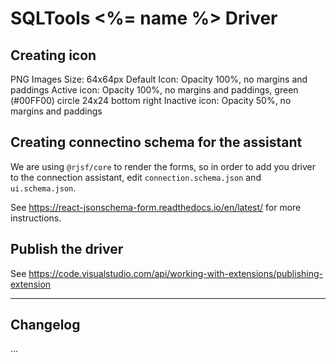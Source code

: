 # SQLTools <%= name %> Driver

## Creating icon

PNG Images
Size: 64x64px
Default Icon: Opacity 100%, no margins and paddings
Active icon: Opacity 100%, no margins and paddings, green (#00FF00) circle 24x24 bottom right
Inactive icon: Opacity 50%, no margins and paddings

## Creating connectino schema for the assistant

We are using `@rjsf/core` to render the forms, so in order to add you driver to the connection assistant,
edit `connection.schema.json` and `ui.schema.json`.

See https://react-jsonschema-form.readthedocs.io/en/latest/ for more instructions.

## Publish the driver

See https://code.visualstudio.com/api/working-with-extensions/publishing-extension

<hr />

## Changelog

...